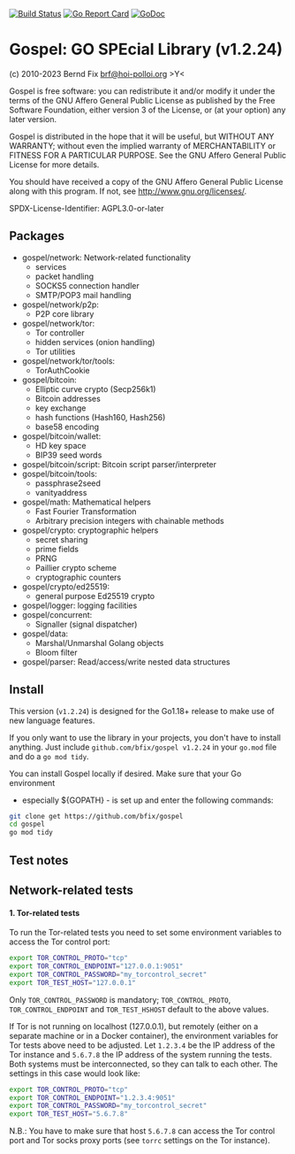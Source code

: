 
[![Build Status](https://travis-ci.org/bfix/gospel.svg?branch=master)](https://travis-ci.org/bfix/gospel)
[![Go Report Card](https://goreportcard.com/badge/github.com/bfix/gospel)](https://goreportcard.com/report/github.com/bfix/gospel)
[![GoDoc](https://godoc.org/github.com/bfix/gospel?status.svg)](https://godoc.org/github.com/bfix/gospel)

Gospel: GO SPEcial Library (v1.2.24)
====================================

(c) 2010-2023 Bernd Fix <brf@hoi-polloi.org>   >Y<

Gospel is free software: you can redistribute it and/or modify it
under the terms of the GNU Affero General Public License as published
by the Free Software Foundation, either version 3 of the License,
or (at your option) any later version.

Gospel is distributed in the hope that it will be useful, but
WITHOUT ANY WARRANTY; without even the implied warranty of
MERCHANTABILITY or FITNESS FOR A PARTICULAR PURPOSE.  See the GNU
Affero General Public License for more details.

You should have received a copy of the GNU Affero General Public License
along with this program.  If not, see <http://www.gnu.org/licenses/>.

SPDX-License-Identifier: AGPL3.0-or-later

Packages
--------

- gospel/network: Network-related functionality
    * services
    * packet handling
    * SOCKS5 connection handler
    * SMTP/POP3 mail handling
- gospel/network/p2p:
    * P2P core library
- gospel/network/tor:
    * Tor controller
    * hidden services (onion handling)
    * Tor utilities
- gospel/network/tor/tools:
    * TorAuthCookie
- gospel/bitcoin:
    * Elliptic curve crypto (Secp256k1)
    * Bitcoin addresses
    * key exchange
    * hash functions (Hash160, Hash256)
    * base58 encoding
- gospel/bitcoin/wallet:
    * HD key space
    * BIP39 seed words
- gospel/bitcoin/script: Bitcoin script parser/interpreter
- gospel/bitcoin/tools:
    * passphrase2seed
    * vanityaddress
- gospel/math: Mathematical helpers
    * Fast Fourier Transformation
    * Arbitrary precision integers with chainable methods
- gospel/crypto: cryptographic helpers
    * secret sharing
    * prime fields
    * PRNG
    * Paillier crypto scheme
    * cryptographic counters
- gospel/crypto/ed25519:
    * general purpose Ed25519 crypto
- gospel/logger: logging facilities
- gospel/concurrent:
    * Signaller (signal dispatcher)
- gospel/data:
    * Marshal/Unmarshal Golang objects
    * Bloom filter
- gospel/parser: Read/access/write nested data structures

Install
-------

This version (`v1.2.24`) is designed for the Go1.18+ release to make use
of new language features.

If you only want to use the library in your projects, you don't have to
install anything. Just include `github.com/bfix/gospel v1.2.24` in your
`go.mod` file and do a `go mod tidy`.

You can install Gospel locally if desired. Make sure that your Go environment
- especially ${GOPATH} - is set up and enter the following commands:

```bash
git clone get https://github.com/bfix/gospel
cd gospel
go mod tidy
```

Test notes
----------

## Network-related tests

#### 1. Tor-related tests

To run the Tor-related tests you need to set some environment variables to
access the Tor control port:

```bash
export TOR_CONTROL_PROTO="tcp"
export TOR_CONTROL_ENDPOINT="127.0.0.1:9051"
export TOR_CONTROL_PASSWORD="my_torcontrol_secret"
export TOR_TEST_HOST="127.0.0.1"
```

Only `TOR_CONTROL_PASSWORD` is mandatory; `TOR_CONTROL_PROTO`,
`TOR_CONTROL_ENDPOINT` and `TOR_TEST_HSHOST` default to the above values.

If Tor is not running on localhost (127.0.0.1), but remotely (either on
a separate machine or in a Docker container), the environment variables
for Tor tests above need to be adjusted. Let `1.2.3.4` be the IP address
of the Tor instance and `5.6.7.8` the IP address of the system running
the tests. Both systems must be interconnected, so they can talk to each
other. The settings in this case would look like:

```bash
export TOR_CONTROL_PROTO="tcp"
export TOR_CONTROL_ENDPOINT="1.2.3.4:9051"
export TOR_CONTROL_PASSWORD="my_torcontrol_secret"
export TOR_TEST_HOST="5.6.7.8"
```

N.B.: You have to make sure that host `5.6.7.8` can access the Tor control
port and Tor socks proxy ports (see `torrc` settings on the Tor instance).
